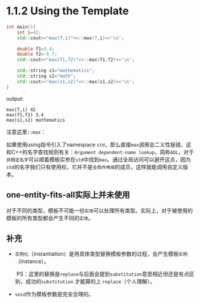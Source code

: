 # 1.1.2 Using the Template

```cpp
int main(){
    int i=42;
    std::cout<<"max(7,i)"<<::max(7,i)<<'\n';

    double f1=3.4;
    double f2=-6.7;
    std::cout<<"max(f1,f2)"<<::max(f1,f2)<<'\n';

    std::string s1="mathematics";
    std::string s2="math";
    std::cout<<"max(s1,s2)"<<::max(s1,s2)<<'\n';
}
```

output:

```
max(7,i) 42
max(f1,f2) 3.4
max(s1,s2) mathematics
```

注意这里`::max`：

如果使用using指令引入了namespace `std`，那么直接`max`调用会二义性报错，这和C++的名字查找规则有关：`Argument dependent-name lookup`，简称`ADL`，对于`非限定名字`可以顺着模板实参在`std`中找到`max`。通过全局访问可以避开这点，因为`std`的名字我们只有使用权，它并不是`全局作用域`的成员，这样就能调用自定义版本。

## one-entity-fits-all实际上并未使用

对于不同的类型，模板不可能一份`实体`可以处理所有类型。实际上，对于被使用的模板的所有类型都会产生不同的`实体`。

## 补充

* `实例化`（instantiation）是用具体类型替换模板参数的过程，会产生模板`实例`（instance）。
  
   PS：这里的替换是`replace`与后面会提到`substitution`意思相近但还是有点区别，成功的`substitution` 才能算的上 `replace`（个人理解）。

* `void`作为模板参数是完全合理的。

